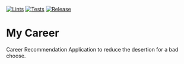 [![Lints](https://img.shields.io/github/workflow/status/ephelsa/my-career/Android%20Lint?label=Android%20Lintst&style=for-the-badge&color=yellow)](https://github.com/ephelsa/my-career/actions?query=workflow%3A%22Android+Lint%22)
[![Tests](https://img.shields.io/github/workflow/status/ephelsa/my-career/Android%20Tests?label=Tests&style=for-the-badge)](https://github.com/ephelsa/my-career/actions?query=workflow%3A%22Android+Tests%22)
[![Release](https://img.shields.io/github/v/tag/ephelsa/my-career.svg?sort=semver&label=Release&style=for-the-badge&color=red&logo=android)](https://github.com/ephelsa/my-career/releases)

# My Career
Career Recommendation Application to reduce the desertion for a bad choose.
